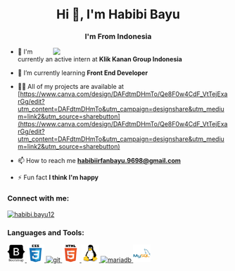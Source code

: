 <h1 align="center">Hi 👋, I'm Habibi Bayu</h1>
<h3 align="center">I'm From Indonesia</h3>
<img align="right" width="400" src="https://in.pinterest.com/pin/608126755952920292/](https://lottiefiles.com/40238-happy-coding](https://giphy.com/gifs/CleverCodeLab-cat-cute-coffee-CrFLL3CnRpw5ddlBMm">

- 🔭 I'm currently an active intern at **Klik Kanan Group Indonesia**

- 🌱 I’m currently learning **Front End Developer**

- 👨‍💻 All of my projects are available at [https://www.canva.com/design/DAFdtmDHmTo/Qe8F0w4CdF_VtTejExarGg/edit?utm_content=DAFdtmDHmTo&utm_campaign=designshare&utm_medium=link2&utm_source=sharebutton](https://www.canva.com/design/DAFdtmDHmTo/Qe8F0w4CdF_VtTejExarGg/edit?utm_content=DAFdtmDHmTo&utm_campaign=designshare&utm_medium=link2&utm_source=sharebutton)

- 📫 How to reach me **habibiirfanbayu.9698@gmail.com**

- ⚡ Fun fact **I think I'm happy**

<h3 align="left">Connect with me:</h3>
<p align="left">
<a href="https://instagram.com/habibi.bayu12" target="blank"><img align="center" src="https://raw.githubusercontent.com/rahuldkjain/github-profile-readme-generator/master/src/images/icons/Social/instagram.svg" alt="habibi.bayu12" height="30" width="40" /></a>
</p>

<h3 align="left">Languages and Tools:</h3>
<p align="left"> <a href="https://getbootstrap.com" target="_blank" rel="noreferrer"> <img src="https://raw.githubusercontent.com/devicons/devicon/master/icons/bootstrap/bootstrap-plain-wordmark.svg" alt="bootstrap" width="40" height="40"/> </a> <a href="https://www.w3schools.com/css/" target="_blank" rel="noreferrer"> <img src="https://raw.githubusercontent.com/devicons/devicon/master/icons/css3/css3-original-wordmark.svg" alt="css3" width="40" height="40"/> </a> <a href="https://git-scm.com/" target="_blank" rel="noreferrer"> <img src="https://www.vectorlogo.zone/logos/git-scm/git-scm-icon.svg" alt="git" width="40" height="40"/> </a> <a href="https://www.w3.org/html/" target="_blank" rel="noreferrer"> <img src="https://raw.githubusercontent.com/devicons/devicon/master/icons/html5/html5-original-wordmark.svg" alt="html5" width="40" height="40"/> </a> <a href="https://www.linux.org/" target="_blank" rel="noreferrer"> <img src="https://raw.githubusercontent.com/devicons/devicon/master/icons/linux/linux-original.svg" alt="linux" width="40" height="40"/> </a> <a href="https://mariadb.org/" target="_blank" rel="noreferrer"> <img src="https://www.vectorlogo.zone/logos/mariadb/mariadb-icon.svg" alt="mariadb" width="40" height="40"/> </a> <a href="https://www.mysql.com/" target="_blank" rel="noreferrer"> <img src="https://raw.githubusercontent.com/devicons/devicon/master/icons/mysql/mysql-original-wordmark.svg" alt="mysql" width="40" height="40"/> </a> </p>
